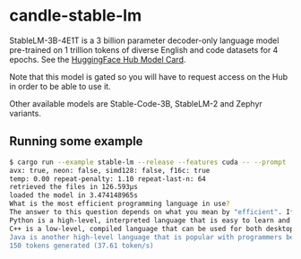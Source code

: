 # candle-stable-lm

StableLM-3B-4E1T is a 3 billion parameter decoder-only language model
pre-trained on 1 trillion tokens of diverse English and code datasets for 4
epochs. See the [HuggingFace Hub Model
Card](https://huggingface.co/stabilityai/stablelm-3b-4e1t).

Note that this model is gated so you will have to request access on the Hub in
order to be able to use it.

Other available models are Stable-Code-3B, StableLM-2 and Zephyr variants.

## Running some example

```bash
$ cargo run --example stable-lm --release --features cuda -- --prompt 'What is the most efficient programming language in use?' --sample-len 150
avx: true, neon: false, simd128: false, f16c: true
temp: 0.00 repeat-penalty: 1.10 repeat-last-n: 64
retrieved the files in 126.593µs
loaded the model in 3.474148965s
What is the most efficient programming language in use?
The answer to this question depends on what you mean by "efficient". If you're talking about speed, then C++ and Java are probably your best bets. But if you're talking about ease of development, then Python is probably the way to go.
Python is a high-level, interpreted language that is easy to learn and use. It has a large community of developers who are always working on new features and improvements.
C++ is a low-level, compiled language that can be used for both desktop applications and web development. It's more difficult to learn than Python but offers greater control over the code.
Java is another high-level language that is popular with programmers because it runs on many different platforms (including Android phones
150 tokens generated (37.61 token/s)
```
